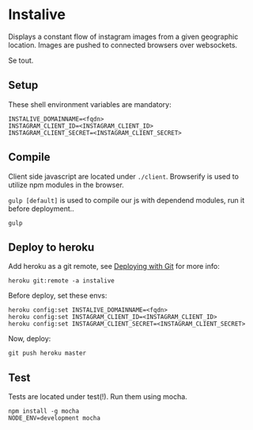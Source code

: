 # Instalive

Displays a constant flow of instagram images from a given geographic location.
Images are pushed to connected browsers over websockets.

Se tout.


## Setup

These shell environment variables are mandatory:

    INSTALIVE_DOMAINNAME=<fqdn>
    INSTAGRAM_CLIENT_ID=<INSTAGRAM_CLIENT_ID>
    INSTAGRAM_CLIENT_SECRET=<INSTAGRAM_CLIENT_SECRET>


## Compile

Client side javascript are located under `./client`.
Browserify is used to utilize npm modules in the browser.

`gulp [default]` is used to compile our js with dependend modules, run it before deployment..

    gulp


## Deploy to heroku

Add heroku as a git remote, see [Deploying with Git](https://devcenter.heroku.com/articles/git) for more info:

    heroku git:remote -a instalive

Before deploy, set these envs:

    heroku config:set INSTALIVE_DOMAINNAME=<fqdn>
    heroku config:set INSTAGRAM_CLIENT_ID=<INSTAGRAM_CLIENT_ID>
    heroku config:set INSTAGRAM_CLIENT_SECRET=<INSTAGRAM_CLIENT_SECRET>

Now, deploy:

    git push heroku master


## Test

Tests are located under test(!). Run them using mocha.

    npm install -g mocha
    NODE_ENV=development mocha

